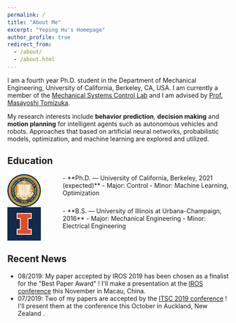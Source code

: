 ```yaml
---
permalink: /
title: "About Me"
excerpt: "Yeping Hu's Homepage"
author_profile: true
redirect_from: 
  - /about/
  - /about.html
---
```


I am a fourth year Ph.D. student in the Department of Mechanical Engineering, University of California, Berkeley, CA, USA. I am currently a member of the [Mechanical Systems Control Lab](https://msc.berkeley.edu) and I am advised by [Prof. Masayoshi Tomizuka](https://me.berkeley.edu/people/masayoshi-tomizuka/). 

My research interests include **behavior prediction**, **decision making** and **motion planning** for intelligent agents such as autonomous vehicles and robots. Approaches that based on artificial neural networks, probabilistic models, optimization, and machine learning are explored and utilized.

## Education

<img style="float: left; margin-right: 50px" src="/images/UCB.jpg" width="15%">
- **Ph.D. — University of California, Berkeley, 2021 (expected)**
  - Major: Control          
  - Minor: Machine Learning, Optimization
<br clear="left"/>

<img style="float: left; margin-right: 50px;" src="/images/UIUC.jpg" width="15%">
- **B.S. — University of Illinois at Urbana-Champaign, 2016**
  - Major: Mechanical Engineering
  - Minor: Electrical Engineering
<br clear="left"/>

## Recent News

- 08/2019: My paper accepted by IROS 2019 has been chosen as a finalist for the "Best Paper Award" ! I'll make a presentation at the [IROS conference](https://www.iros2019.org) this November in Macau, China. 
- 07/2019: Two of my papers are accepted by the [ITSC 2019 conference](https://www.itsc2019.org) ! I'll present them at the conference this October in Auckland, New Zealand .  


